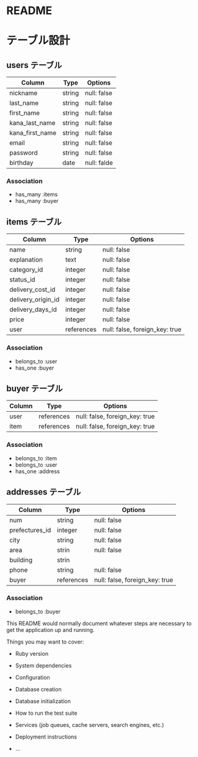 # README

# テーブル設計

## users テーブル

| Column          | Type    | Options     |
| ----------------| ------  | ----------- |
| nickname        | string  | null: false |
| last_name       | string  | null: false |
| first_name      | string  | null: false |
| kana_last_name  | string  | null: false |
| kana_first_name | string  | null: false |
| email           | string  | null: false |
| password        | string  | null: false |
| birthday        | date    | null: falde |

### Association

- has_many :items
- has_many :buyer

## items テーブル

| Column                   | Type       | Options                        |
| -------------------------| ---------- | ------------------------------ |
| name                     | string     | null: false                    |
| explanation              | text       | null: false                    |
| category_id              | integer    | null: false                    |
| status_id                | integer    | null: false                    |
| delivery_cost_id         | integer    | null: false                    |
| delivery_origin_id       | integer    | null: false                    |
| delivery_days_id         | integer    | null: false                    |
| price                    | integer    | null: false                    |
| user                     | references | null: false, foreign_key: true |

### Association

- belongs_to :user
- has_one :buyer

## buyer テーブル

| Column  | Type       | Options                       |
| ------- | ---------- | ----------------------------- |
| user    | references | null: false, foreign_key: true|
| item    | references | null: false, foreign_key: true|

### Association

- belongs_to :item
- belongs_to :user
- has_one :address

## addresses テーブル

| Column         | Type       | Options                      |
| -------------- | ---------- | ---------------------------- |
| num            | string     | null: false                  |
| prefectures_id | integer    | null: false                  |
| city           | string     | null: false                  |
| area           | strin      | null: false                  |
| building       | strin      |                              |
| phone          | string     | null: false                  |
| buyer          | references |null: false, foreign_key: true|

### Association
- belongs_to :buyer

This README would normally document whatever steps are necessary to get the
application up and running.

Things you may want to cover:

* Ruby version

* System dependencies

* Configuration

* Database creation

* Database initialization

* How to run the test suite

* Services (job queues, cache servers, search engines, etc.)

* Deployment instructions

* ...
